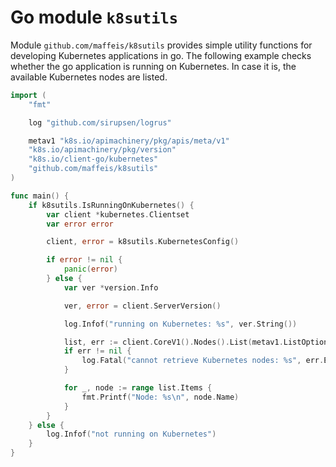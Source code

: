 # Go module `k8sutils`

Module `github.com/maffeis/k8sutils` provides simple utility functions for developing Kubernetes applications in go.
The following example checks whether the go application is running on Kubernetes. In case it is, the available Kubernetes nodes are listed.

```go
import (
	"fmt"

	log "github.com/sirupsen/logrus"

	metav1 "k8s.io/apimachinery/pkg/apis/meta/v1"
	"k8s.io/apimachinery/pkg/version"
	"k8s.io/client-go/kubernetes"
	"github.com/maffeis/k8sutils"
)

func main() {
	if k8sutils.IsRunningOnKubernetes() {
		var client *kubernetes.Clientset
		var error error

		client, error = k8sutils.KubernetesConfig()

		if error != nil {
			panic(error)
		} else {
			var ver *version.Info

			ver, error = client.ServerVersion()

			log.Infof("running on Kubernetes: %s", ver.String())

			list, err := client.CoreV1().Nodes().List(metav1.ListOptions{})
			if err != nil {
				log.Fatal("cannot retrieve Kubernetes nodes: %s", err.Error())
			}

			for _, node := range list.Items {
				fmt.Printf("Node: %s\n", node.Name)
			}
		}
	} else {
		log.Infof("not running on Kubernetes")
	}
}
```